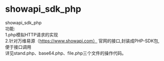 # showapi_sdk_php
showapi_sdk_php  
功能:  
1.php模拟HTTP请求的实现  
2.针对万维易源（https://www.showapi.com） 官网的接口,封装成PHP-SDK包,便于接口调用  
详见stand.php、base64.php、file.php三个文件的操作代码。  
